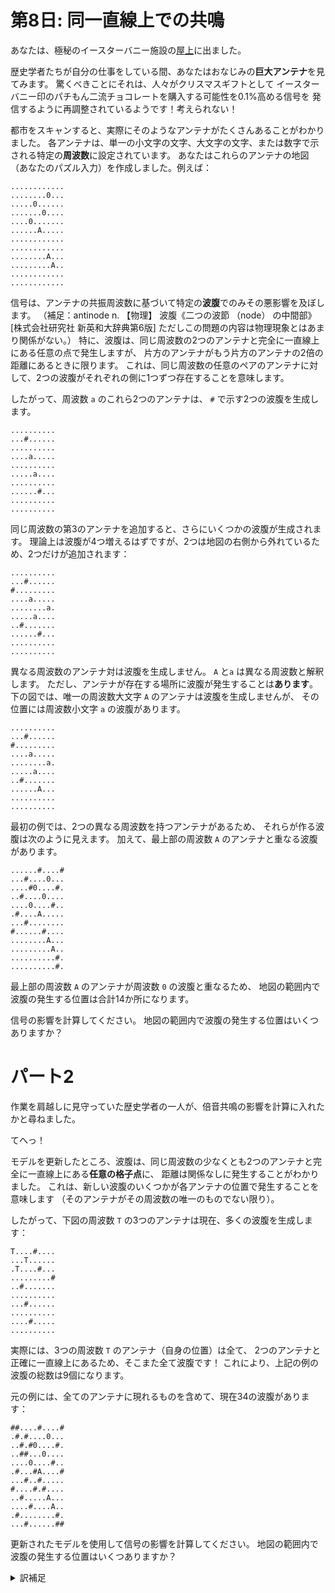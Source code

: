 # 第8日: 同一直線上での共鳴
<!-- Resonant Collinearity 共鳴する共線性 Kagi translate すごいな -->

あなたは、極秘のイースターバニー施設の[屋上](../../2016/day25/quiz.md)に出ました。

歴史学者たちが自分の仕事をしている間、あなたはおなじみの**巨大アンテナ**を見てみます。
驚くべきことにそれは、人々がクリスマスギフトとして
イースターバニー印のパチもん二流チョコレートを購入する可能性を0.1%高める信号を
発信するように再調整されているようです！考えられない！

都市をスキャンすると、実際にそのようなアンテナがたくさんあることがわかりました。
各アンテナは、単一の小文字の文字、大文字の文字、または数字で示される特定の**周波数**に設定されています。
あなたはこれらのアンテナの地図（あなたのパズル入力）を作成しました。例えば：

```
............
........0...
.....0......
.......0....
....0.......
......A.....
............
............
........A...
.........A..
............
............
```

信号は、アンテナの共振周波数に基づいて特定の**波腹**でのみその悪影響を及ぼします。
（補足：antinode n. 【物理】 波腹《二つの波節 （node） の中間部》[株式会社研究社 新英和大辞典第6版]
ただしこの問題の内容は物理現象とはあまり関係がない。）
特に、波腹は、同じ周波数の2つのアンテナと完全に一直線上にある任意の点で発生しますが、
片方のアンテナがもう片方のアンテナの2倍の距離にあるときに限ります。
これは、同じ周波数の任意のペアのアンテナに対して、2つの波腹がそれぞれの側に1つずつ存在することを意味します。

したがって、周波数 `a` のこれら2つのアンテナは、 `#` で示す2つの波腹を生成します。

```
..........
...#......
..........
....a.....
..........
.....a....
..........
......#...
..........
..........
```

同じ周波数の第3のアンテナを追加すると、さらにいくつかの波腹が生成されます。
理論上は波腹が4つ増えるはずですが、2つは地図の右側から外れているため、2つだけが追加されます：

```
..........
...#......
#.........
....a.....
........a.
.....a....
..#.......
......#...
..........
..........
```

異なる周波数のアンテナ対は波腹を生成しません。
`A` と`a` は異なる周波数と解釈します。
ただし、アンテナが存在する場所に波腹が発生することは**あります**。
下の図では、唯一の周波数大文字 `A` のアンテナは波腹を生成しませんが、
その位置には周波数小文字 `a` の波腹があります。

```
..........
...#......
#.........
....a.....
........a.
.....a....
..#.......
......A...
..........
..........
```

最初の例では、2つの異なる周波数を持つアンテナがあるため、
それらが作る波腹は次のように見えます。
加えて、最上部の周波数 `A` のアンテナと重なる波腹があります。

```
......#....#
...#....0...
....#0....#.
..#....0....
....0....#..
.#....A.....
...#........
#......#....
........A...
.........A..
..........#.
..........#.
```

最上部の周波数 `A` のアンテナが周波数 `0` の波腹と重なるため、
地図の範囲内で波腹の発生する位置は合計14か所になります。

信号の影響を計算してください。
地図の範囲内で波腹の発生する位置はいくつありますか？

# パート2

作業を肩越しに見守っていた歴史学者の一人が、倍音共鳴の影響を計算に入れたかと尋ねました。

てへっ！

モデルを更新したところ、波腹は、同じ周波数の少なくとも2つのアンテナと完全に一直線上にある**任意の格子点**に、
距離は関係なしに発生することがわかりました。
これは、新しい波腹のいくつかが各アンテナの位置で発生することを意味します
（そのアンテナがその周波数の唯一のものでない限り）。

したがって、下図の周波数 `T` の3つのアンテナは現在、多くの波腹を生成します：

```
T....#....
...T......
.T....#...
.........#
..#.......
..........
...#......
..........
....#.....
..........
```

実際には、3つの周波数 `T` のアンテナ（自身の位置）は全て、
2つのアンテナと正確に一直線上にあるため、そこまた全て波腹です！
これにより、上記の例の波腹の総数は9個になります。

元の例には、全てのアンテナに現れるものを含めて、現在34の波腹があります：

```
##....#....#
.#.#....0...
..#.#0....#.
..##...0....
....0....#..
.#...#A....#
...#..#.....
#....#.#....
..#.....A...
....#....A..
.#........#.
...#......##
```

更新されたモデルを使用して信号の影響を計算してください。
地図の範囲内で波腹の発生する位置はいくつありますか？

<details><summary>訳補足</summary>

この説明だけでは、(0,0)と(2,2)にアンテナがあったとき、
(4,4)は数えることはわかるが、(1,1)を数えるべきかがはっきりしない。
まずは、それを考慮する必要があるかどうかを確認するところから始めると手堅い。
</details>
